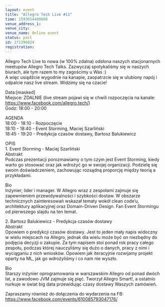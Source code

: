 ```yaml
---
layout: event
title: "Allegro Tech Live #11"
time: 1593014400000
venue_address_1: 
venue_city: 
venue_name: Online event
status: past
id: 271396824
registration: 
---
```


<p>Allegro Tech Live to nowa (w 100% zdalna) odsłona naszych stacjonarnych meetupów Allegro Tech Talks. Zazwyczaj spotykaliśmy się w naszych biurach, ale tym razem to my zagościmy u Was :)<br />A więc usiądźcie wygodnie na kanapie, zaopatrzcie się w ulubiony napój i odpalcie nasz live stream. Widzimy się na czacie!</p>
<p>Data:[masked]<br />Miejsce: ZDALNIE (live stream pojawi się w chwili rozpoczęcia na kanale: <a href="https://www.facebook.com/allegro.tech/" class="linkified">https://www.facebook.com/allegro.tech/</a>)<br />Godz: 18:00 - 20:00</p>
<p>AGENDA<br />18:00 - 18:10 - Rozpoczęcie<br />18:10 - 18:40 - Event Storming, Maciej Szarliński<br />18:45 - 19:20 - Predykcja czasów dostawy, Bartosz Balukiewicz</p>
<p>OPIS<br />1. Event Storming - Maciej Szarliński<br />Abstrakt<br />Podczas prezentacji porozmawiamy o tym czym jest Event Storming, kiedy warto go stosować oraz jak wdrożyć go w swojej organizacji. Podzielę się swoim doświadczeniem, zachowując rozsądną proporcję między teorią a przykładami.</p>
<p>Bio<br />Inżynier, lider i manager. W Allegro wraz z zespołami zajmuje się zapewnieniem przewidywalności i szybkości dostaw. W obszarze technicznych zainteresowań wskazał tematy wokół clean code’u, architektury aplikacyjnej oraz Domain-Driven Design. Fan Event Stormingu od pierwszego slajdu na ten temat.</p>
<p>2. Bartosz Balukiewicz - Predykcja czasów dostawy<br />Abstrakt<br />Opowiem o predykcji czasów dostawy. Jest to jeden mały napis widoczny w wielu miejscach na Allegro, jednak dla wielu może być on niezbędny do podjęcia decyzji o zakupie. Za tym napisem stoi ponad rok pracy całego zespołu, podczas której nauczyliśmy się dużo o danych, pracy z nimi i wyciąganiu z nich wniosków. Opowiem jak iteracyjnie rozwijamy projekt oparty na ML, jak go wdrożyliśmy i co nam nie wyszło.</p>
<p>Bio<br />Starszy inżynier oprogramowania w warszawskim Allegro od ponad dwóch lat, a zawodowo JVM zajmuje się pięć. Tworzył Allegro Smart!, a ostatnio nurkuje w świat big data przewidując czasy dostawy Waszych zamówień.</p>
<p>Zapraszamy również do dołączenia do wydarzenia na FB:<br /><a href="https://www.facebook.com/events/610085793047176/" class="linkified">https://www.facebook.com/events/610085793047176/</a></p>
